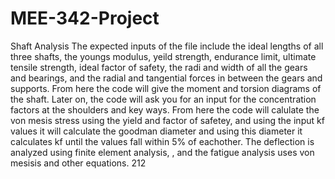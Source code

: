 # MEE-342-Project
Shaft Analysis
The expected inputs of the file include the ideal lengths of all three shafts, the youngs modulus, yeild strength, endurance limit, ultimate tensile strength, ideal factor of safety, the radi and width of all the gears and bearings, and the radial and tangential forces in between the gears and supports. From here the code will give the moment and torsion diagrams of the shaft. Later on, the code will ask you for an input for the concentration factors at the shoulders and key ways. From here the code will calulate the von mesis stress using the yield and factor of safetey, and using the input kf values it will calculate the goodman diameter and using this diameter it calculates kf until the values fall within 5% of eachother. The deflection is analyzed using finite element analysis, , and the fatigue analysis uses von mesisis  and other equations. 
212
